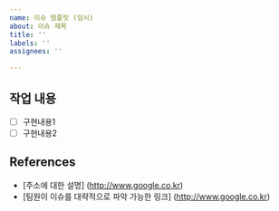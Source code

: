 ```yaml
---
name: 이슈 템플릿 (임시)
about: 이슈 제목
title: ''
labels: ''
assignees: ''

---
```


## 작업 내용
- [ ] 구현내용1
- [ ] 구현내용2

## References
- [주소에 대한 설명] (http://www.google.co.kr)
- [팀원이 이슈를 대략적으로 파악 가능한 링크] (http://www.google.co.kr)